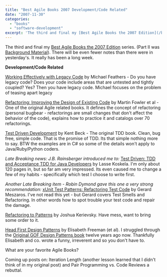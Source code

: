 ```yaml
---
title: "Best Agile Books 2007 Development/Code Related"
date: "2007-11-30"
categories: 
  - "books"
  - "software-development"
excerpt: 'The third and final my [Best Agile Books the 2007 Edition](/blog/best-agile-book.html)'
---
```


The third and final my [Best Agile Books the 2007 Edition](/blog/best-agile-book.html) series. (Part II was [Background Material](/blog/best-agile-bo-1.html)). There will be even fewer notes than there were in yesterday's. It really has been a long week.

**Development/Code Related**

[Working Effectively with Legacy Code](https://www.amazon.com/Working-Effectively-Legacy-Robert-Martin/dp/0131177052/&tag=notesfromatoo-20) by Michael Feathers - Do you have legacy code? Does your code include areas that are untested and tightly coupled? Yes? Then you have legacy code. Michael focuses on the problem of teasing apart legacy

[Refactoring: Improving the Design of Existing Code](https://www.amazon.com/Refactoring-Improving-Existing-Addison-Wesley-Technology/dp/0201485672/&tag=notesfromatoo-20) by Martin Fowler et al - One of the original Agile related books. It defines the concept of refactoring (personal bugbear - refactorings are small changes that don't affect the behavior of the code), explains how to practice it and catalogs over 70 refactorings.

[Test Driven Development](https://www.amazon.com/Test-Driven-Development-Addison-Wesley-Signature/dp/0321146530/&tag=notesfromatoo-20) by Kent Beck - The original TDD book. Clean, bug free, simple code. That is the promise of TDD. Its that simple nothing more to say. BTW the examples are in C# so some of the details won't apply to Java/Ruby/Python coders.

_Late Breaking news: J.B. Rainsberger introduced me to:_ [Test Driven: TDD and Acceptance TDD for Java Developers](https://www.amazon.com/Test-Driven-Acceptance-Java-Developers/dp/1932394850/&tag=notesfromatoo-20) by Lasse Koskela. I'm only about 120 pages in, but so far am very impressed. Its even caused me to change a few of my habits - specifically which test I choose to write first.

_Another Late Breaking item - Robin Dymond gave this one a very strong recommendation:_ [xUnit Test Patterns: Refactoring Test Code](https://www.amazon.com/xUnit-Test-Patterns-Refactoring-Addison-Wesley/dp/0131495054/&tag=notesfromatoo-20) by Gerard Meszaros. I've not read this yet - but Gerard covers Test Smells and Refactoring. In other words how to spot trouble your test code and repair the damage.

[Refactoring to Patterns](https://www.amazon.com/Refactoring-Patterns-Addison-Wesley-Signature-Kerievsky/dp/0321213351/&tag=notesfromatoo-20) by Joshua Kerievsky. Have mess, want to bring some order to it.

[Head First Design Patterns](https://www.amazon.com/Head-First-Design-Patterns/dp/0596007124/&tag=notesfromatoo-20) by Elisabeth Freeman (et al). I struggled through the [Original GOF Design Patterns book](https://www.amazon.com/Design-Patterns-Object-Oriented-Addison-Wesley-Professional/dp/0201633612//&tag=notesfromatoo-20) twelve years ago now. Thankfully Elisabeth and co. wrote a funny, irreverent and so you don't have to.

What are your favorite Agile Books?

Coming up posts on: Iteration Length (another lesson learned that I didn't think of in my original post) and Pair Programming vs. Code Reviews a rebuttal.

